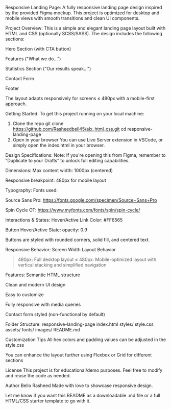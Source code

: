 Responsive Landing Page:
A fully responsive landing page design inspired by the provided Figma mockup. This project is optimized for desktop and mobile views with smooth transitions and clean UI components.


Project Overview:
This is a simple and elegant landing page layout built with HTML and CSS (optionally SCSS/SASS). The design includes the following sections:

Hero Section (with CTA button)

Features ("What we do...")

Statistics Section ("Our results speak...")

Contact Form

Footer

The layout adapts responsively for screens ≤ 480px with a mobile-first approach.

Getting Started:
To get this project running on your local machine:

1. Clone the repo
git clone https://github.com/Rasheedbell45/alx_html_css.git
cd responsive-landing-page
2. Open in your browser
You can use Live Server extension in VSCode, or simply open the index.html in your browser.

Design Specifications:
Note: If you're opening this from Figma, remember to “Duplicate to your Drafts” to unlock full editing capabilities.

Dimensions:
Max content width: 1000px (centered)

Responsive breakpoint: 480px for mobile layout

Typography:
Fonts used:

Source Sans Pro: https://fonts.google.com/specimen/Source+Sans+Pro

Spin Cycle OT: https://www.myfonts.com/fonts/spin/spin-cycle/

Interactions & States:
Hover/Active Link Color: #FF6565

Button Hover/Active State: opacity: 0.9

Buttons are styled with rounded corners, solid fill, and centered text.

Responsive Behavior:
Screen Width	Layout Behavior
> 480px: Full desktop layout
≤ 480px: Mobile-optimized layout with vertical stacking and simplified navigation

Features:
Semantic HTML structure

Clean and modern UI design

Easy to customize

Fully responsive with media queries

Contact form styled (non-functional by default)

Folder Structure:
responsive-landing-page
index.html
styles/
style.css
assets/
fonts/
images/
README.md

Customization Tips
All hex colors and padding values can be adjusted in the style.css

You can enhance the layout further using Flexbox or Grid for different sections

License
This project is for educational/demo purposes. Feel free to modify and reuse the code as needed.

Author
Bello Rasheed
Made with love to showcase responsive design.

Let me know if you want this README as a downloadable .md file or a full HTML/CSS starter template to go with it.
